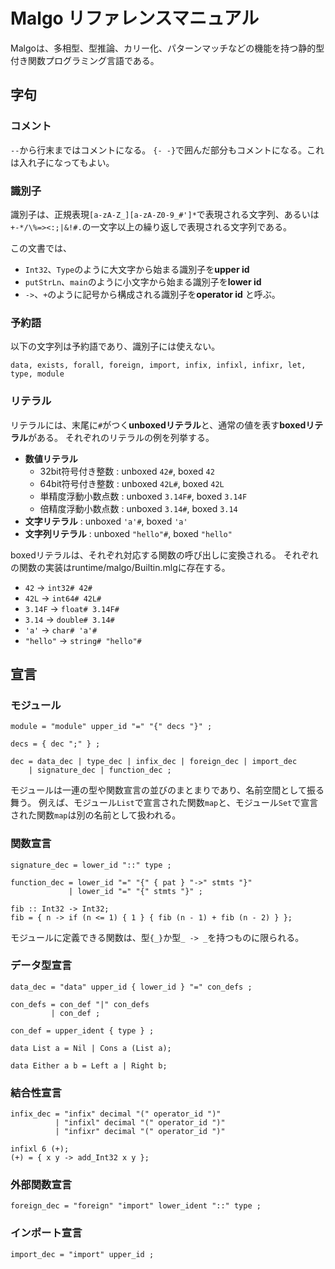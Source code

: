 # Malgo リファレンスマニュアル

Malgoは、多相型、型推論、カリー化、パターンマッチなどの機能を持つ静的型付き関数プログラミング言語である。

## 字句

### コメント
`--`から行末まではコメントになる。
`{- -}`で囲んだ部分もコメントになる。これは入れ子になってもよい。

### 識別子
識別子は、正規表現`[a-zA-Z_][a-zA-Z0-9_#']*`で表現される文字列、あるいは`+-*/\%=><:;|&!#.`の一文字以上の繰り返しで表現される文字列である。

この文書では、
* `Int32`、`Type`のように大文字から始まる識別子を**upper id**
* `putStrLn`、`main`のように小文字から始まる識別子を**lower id**
* `->`、`+`のように記号から構成される識別子を**operator id**
と呼ぶ。

### 予約語
以下の文字列は予約語であり、識別子には使えない。

`data, exists, forall, foreign, import, infix, infixl, infixr, let, type, module`

### リテラル

リテラルには、末尾に`#`がつく**unboxedリテラル**と、通常の値を表す**boxedリテラル**がある。
それぞれのリテラルの例を列挙する。

* **数値リテラル**
  * 32bit符号付き整数 : unboxed `42#`, boxed `42`
  * 64bit符号付き整数 : unboxed `42L#`, boxed `42L`
  * 単精度浮動小数点数 : unboxed `3.14F#`, boxed `3.14F`
  * 倍精度浮動小数点数 : unboxed `3.14#`, boxed `3.14`
* **文字リテラル** : unboxed `'a'#`, boxed `'a'`
* **文字列リテラル** : unboxed `"hello"#`, boxed `"hello"`

boxedリテラルは、それぞれ対応する関数の呼び出しに変換される。
それぞれの関数の実装はruntime/malgo/Builtin.mlgに存在する。

* `42` -> `int32# 42#`
* `42L` -> `int64# 42L#`
* `3.14F` -> `float# 3.14F#`
* `3.14` -> `double# 3.14#`
* `'a'` -> `char# 'a'#`
* `"hello"` -> `string# "hello"#`

## 宣言

### モジュール

```ebnf
module = "module" upper_id "=" "{" decs "}" ;

decs = { dec ";" } ;

dec = data_dec | type_dec | infix_dec | foreign_dec | import_dec
    | signature_dec | function_dec ;
```

モジュールは一連の型や関数宣言の並びのまとまりであり、名前空間として振る舞う。
例えば、モジュール`List`で宣言された関数`map`と、モジュール`Set`で宣言された関数`map`は別の名前として扱われる。

### 関数宣言

```ebnf
signature_dec = lower_id "::" type ;

function_dec = lower_id "=" "{" { pat } "->" stmts "}"
             | lower_id "=" "{" stmts "}" ;
```

```
fib :: Int32 -> Int32;
fib = { n -> if (n <= 1) { 1 } { fib (n - 1) + fib (n - 2) } };
```

モジュールに定義できる関数は、型`{_}`か型`_ -> _`を持つものに限られる。

### データ型宣言

```ebnf
data_dec = "data" upper_id { lower_id } "=" con_defs ;

con_defs = con_def "|" con_defs
         | con_def ;

con_def = upper_ident { type } ;
```

```
data List a = Nil | Cons a (List a);

data Either a b = Left a | Right b;
```

### 結合性宣言

```ebnf
infix_dec = "infix" decimal "(" operator_id ")"
          | "infixl" decimal "(" operator_id ")"
          | "infixr" decimal "(" operator_id ")"
```

```
infixl 6 (+);
(+) = { x y -> add_Int32 x y };
```

### 外部関数宣言

```ebnf
foreign_dec = "foreign" "import" lower_ident "::" type ;
```

### インポート宣言

```ebnf
import_dec = "import" upper_id ;
```